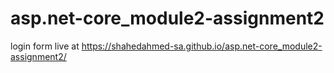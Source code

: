 # asp.net-core_module2-assignment2
login form
 live at https://shahedahmed-sa.github.io/asp.net-core_module2-assignment2/
